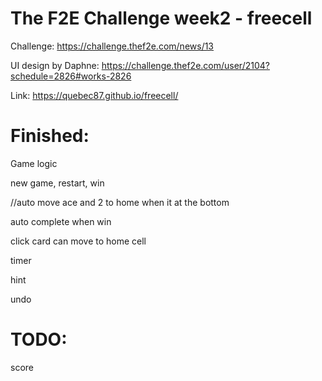 # The F2E Challenge week2 - freecell
Challenge: https://challenge.thef2e.com/news/13

UI design by Daphne: https://challenge.thef2e.com/user/2104?schedule=2826#works-2826

Link: https://quebec87.github.io/freecell/

# Finished:

Game logic

new game, restart, win

//auto move ace and 2 to home when it at the bottom

auto complete when win

click card can move to home cell

timer

hint

undo

# TODO:

score
